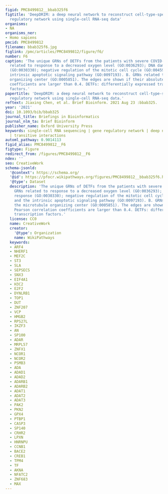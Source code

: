 ```yaml
---
figid: PMC8499812__bbab325f6
figtitle: 'DeepDRIM: a deep neural network to reconstruct cell-type-specific gene
  regulatory network using single-cell RNA-seq data'
organisms:
- NA
organisms_ner:
- Homo sapiens
pmcid: PMC8499812
filename: bbab325f6.jpg
figlink: /pmc/articles/PMC8499812/figure/f6/
number: F6
caption: 'The unique GRNs of DETFs from the patients with severe COVID-19. A. GRNs
  related to response to a decreased oxygen level (GO:0036293); DNA damage response
  (GO:0030330); negative regulation of the mitotic cell cycle (GO:0045930); and the
  intrinsic apoptotic signaling pathway (GO:0097193). B. GRNs related to the microtubule
  organizing center (GO:0005851). The edges are shown if their absolute Pearson correlation
  coefficients are larger than 0.4. DETFs: differentially expressed transcription
  factors.'
papertitle: 'DeepDRIM: a deep neural network to reconstruct cell-type-specific gene
  regulatory network using single-cell RNA-seq data.'
reftext: Jiaxing Chen, et al. Brief Bioinform. 2021 Aug 23 :bbab325.
year: '2021'
doi: 10.1093/bib/bbab325
journal_title: Briefings in Bioinformatics
journal_nlm_ta: Brief Bioinform
publisher_name: Oxford University Press
keywords: single-cell RNA sequencing | gene regulatory network | deep neural network
  | transitive interactions
automl_pathway: 0.9014113
figid_alias: PMC8499812__F6
figtype: Figure
redirect_from: /figures/PMC8499812__F6
ndex: ''
seo: CreativeWork
schema-jsonld:
  '@context': https://schema.org/
  '@id': https://pfocr.wikipathways.org/figures/PMC8499812__bbab325f6.html
  '@type': Dataset
  description: 'The unique GRNs of DETFs from the patients with severe COVID-19. A.
    GRNs related to response to a decreased oxygen level (GO:0036293); DNA damage
    response (GO:0030330); negative regulation of the mitotic cell cycle (GO:0045930);
    and the intrinsic apoptotic signaling pathway (GO:0097193). B. GRNs related to
    the microtubule organizing center (GO:0005851). The edges are shown if their absolute
    Pearson correlation coefficients are larger than 0.4. DETFs: differentially expressed
    transcription factors.'
  license: CC0
  name: CreativeWork
  creator:
    '@type': Organization
    name: WikiPathways
  keywords:
  - ARF4
  - NHERF1
  - MEF2C
  - ST3
  - SLA
  - SEPSECS
  - SNX3
  - EIF4A1
  - H3C2
  - E2F2
  - DYNLRB1
  - TOP1
  - DUT
  - ZNF207
  - VCP
  - HMGB2
  - RPS27L
  - IKZF3
  - AN
  - SP100
  - ADAR
  - MRPL57
  - ZNFX1
  - NCOR1
  - NCOR2
  - PSMB3
  - ADA
  - ADAD1
  - ADAD2
  - ADARB1
  - ADARB2
  - ADAT1
  - ADAT2
  - ADAT3
  - PAK2
  - PKN2
  - GPX4
  - PTBP1
  - CASP3
  - SP140
  - CRHR2
  - LPXN
  - HNRNPU
  - CCNB1
  - BACE2
  - CREB1
  - TPM4
  - TF
  - AKNA
  - NFATC2
  - ZNF683
  - MAX
---
```

